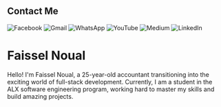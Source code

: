 ## Contact Me

![Facebook](https://img.shields.io/badge/Facebook-%231877F2.svg?style=for-the-badge&logo=Facebook&logoColor=white) ![Gmail](https://img.shields.io/badge/Gmail-D14836?style=for-the-badge&logo=gmail&logoColor=white)   ![WhatsApp](https://img.shields.io/badge/WhatsApp-25D366?style=for-the-badge&logo=whatsapp&logoColor=white)  ![YouTube](https://img.shields.io/badge/YouTube-%23FF0000.svg?style=for-the-badge&logo=YouTube&logoColor=white) ![Medium](https://img.shields.io/badge/Medium-12100E?style=for-the-badge&logo=medium&logoColor=white) ![LinkedIn](https://img.shields.io/badge/linkedin-%230077B5.svg?style=for-the-badge&logo=linkedin&logoColor=white)



# Faissel Noual

Hello! I'm Faissel Noual,
a 25-year-old accountant transitioning into the exciting world of full-stack development. Currently,
I am a student in the ALX software engineering program, working hard to master my skills and build amazing projects.





